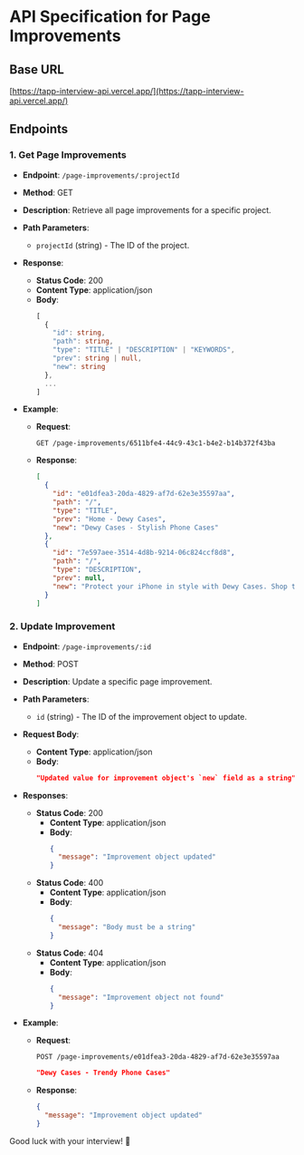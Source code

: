 # API Specification for Page Improvements

## Base URL

[https://tapp-interview-api.vercel.app/](https://tapp-interview-api.vercel.app/)

## Endpoints

### 1. Get Page Improvements

- **Endpoint**: `/page-improvements/:projectId`
- **Method**: GET
- **Description**: Retrieve all page improvements for a specific project.
- **Path Parameters**:
  - `projectId` (string) - The ID of the project.
- **Response**:

  - **Status Code**: 200
  - **Content Type**: application/json
  - **Body**:
    ```typescript
    [
      {
        "id": string,
        "path": string,
        "type": "TITLE" | "DESCRIPTION" | "KEYWORDS",
        "prev": string | null,
        "new": string
      },
      ...
    ]
    ```

- **Example**:
  - **Request**:
    ```
    GET /page-improvements/6511bfe4-44c9-43c1-b4e2-b14b372f43ba
    ```
  - **Response**:
    ```json
    [
      {
        "id": "e01dfea3-20da-4829-af7d-62e3e35597aa",
        "path": "/",
        "type": "TITLE",
        "prev": "Home - Dewy Cases",
        "new": "Dewy Cases - Stylish Phone Cases"
      },
      {
        "id": "7e597aee-3514-4d8b-9214-06c824ccf8d8",
        "path": "/",
        "type": "DESCRIPTION",
        "prev": null,
        "new": "Protect your iPhone in style with Dewy Cases. Shop the latest Summer '24 Fruit Collection for premium design and durability."
      }
    ]
    ```

### 2. Update Improvement

- **Endpoint**: `/page-improvements/:id`
- **Method**: POST
- **Description**: Update a specific page improvement.
- **Path Parameters**:
  - `id` (string) - The ID of the improvement object to update.
- **Request Body**:
  - **Content Type**: application/json
  - **Body**:
    ```json
    "Updated value for improvement object's `new` field as a string"
    ```
- **Responses**:

  - **Status Code**: 200
    - **Content Type**: application/json
    - **Body**:
      ```json
      {
        "message": "Improvement object updated"
      }
      ```
  - **Status Code**: 400
    - **Content Type**: application/json
    - **Body**:
      ```json
      {
        "message": "Body must be a string"
      }
      ```
  - **Status Code**: 404
    - **Content Type**: application/json
    - **Body**:
      ```json
      {
        "message": "Improvement object not found"
      }
      ```

- **Example**:
  - **Request**:
    ```
    POST /page-improvements/e01dfea3-20da-4829-af7d-62e3e35597aa
    ```
    ```json
    "Dewy Cases - Trendy Phone Cases"
    ```
  - **Response**:
    ```json
    {
      "message": "Improvement object updated"
    }
    ```

Good luck with your interview! 🚀
